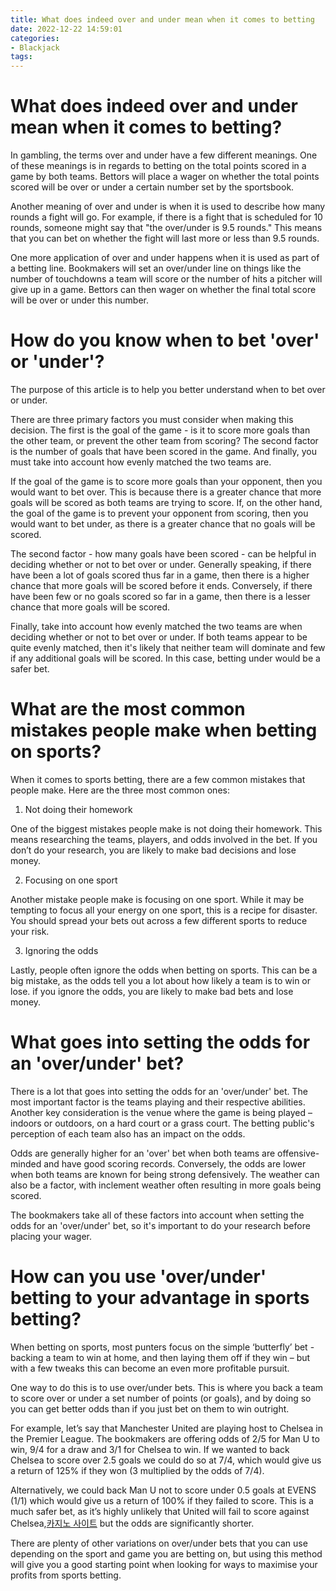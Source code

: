 ```yaml
---
title: What does indeed over and under mean when it comes to betting
date: 2022-12-22 14:59:01
categories:
- Blackjack
tags:
---
```



#  What does indeed over and under mean when it comes to betting?

In gambling, the terms over and under have a few different meanings. One of these meanings is in regards to betting on the total points scored in a game by both teams. Bettors will place a wager on whether the total points scored will be over or under a certain number set by the sportsbook. 

Another meaning of over and under is when it is used to describe how many rounds a fight will go. For example, if there is a fight that is scheduled for 10 rounds, someone might say that "the over/under is 9.5 rounds." This means that you can bet on whether the fight will last more or less than 9.5 rounds. 

One more application of over and under happens when it is used as part of a betting line. Bookmakers will set an over/under line on things like the number of touchdowns a team will score or the number of hits a pitcher will give up in a game. Bettors can then wager on whether the final total score will be over or under this number.

#  How do you know when to bet 'over' or 'under'?

The purpose of this article is to help you better understand when to bet over or under.

There are three primary factors you must consider when making this decision. The first is the goal of the game - is it to score more goals than the other team, or prevent the other team from scoring? The second factor is the number of goals that have been scored in the game. And finally, you must take into account how evenly matched the two teams are.

If the goal of the game is to score more goals than your opponent, then you would want to bet over. This is because there is a greater chance that more goals will be scored as both teams are trying to score. If, on the other hand, the goal of the game is to prevent your opponent from scoring, then you would want to bet under, as there is a greater chance that no goals will be scored. 

The second factor - how many goals have been scored - can be helpful in deciding whether or not to bet over or under. Generally speaking, if there have been a lot of goals scored thus far in a game, then there is a higher chance that more goals will be scored before it ends. Conversely, if there have been few or no goals scored so far in a game, then there is a lesser chance that more goals will be scored. 

Finally, take into account how evenly matched the two teams are when deciding whether or not to bet over or under. If both teams appear to be quite evenly matched, then it's likely that neither team will dominate and few if any additional goals will be scored. In this case, betting under would be a safer bet.

#  What are the most common mistakes people make when betting on sports?

When it comes to sports betting, there are a few common mistakes that people make. Here are the three most common ones:

1. Not doing their homework

One of the biggest mistakes people make is not doing their homework. This means researching the teams, players, and odds involved in the bet. If you don’t do your research, you are likely to make bad decisions and lose money.

2. Focusing on one sport

Another mistake people make is focusing on one sport. While it may be tempting to focus all your energy on one sport, this is a recipe for disaster. You should spread your bets out across a few different sports to reduce your risk.

3. Ignoring the odds

Lastly, people often ignore the odds when betting on sports. This can be a big mistake, as the odds tell you a lot about how likely a team is to win or lose. if you ignore the odds, you are likely to make bad bets and lose money.

#  What goes into setting the odds for an 'over/under' bet?

There is a lot that goes into setting the odds for an 'over/under' bet. The most important factor is the teams playing and their respective abilities. Another key consideration is the venue where the game is being played – indoors or outdoors, on a hard court or a grass court. The betting public's perception of each team also has an impact on the odds.

Odds are generally higher for an 'over' bet when both teams are offensive-minded and have good scoring records. Conversely, the odds are lower when both teams are known for being strong defensively. The weather can also be a factor, with inclement weather often resulting in more goals being scored.

The bookmakers take all of these factors into account when setting the odds for an 'over/under' bet, so it's important to do your research before placing your wager.

#  How can you use 'over/under' betting to your advantage in sports betting?

When betting on sports, most punters focus on the simple ‘butterfly’ bet - backing a team to win at home, and then laying them off if they win – but with a few tweaks this can become an even more profitable pursuit.

One way to do this is to use over/under bets. This is where you back a team to score over or under a set number of points (or goals), and by doing so you can get better odds than if you just bet on them to win outright.

For example, let’s say that Manchester United are playing host to Chelsea in the Premier League. The bookmakers are offering odds of 2/5 for Man U to win, 9/4 for a draw and 3/1 for Chelsea to win. If we wanted to back Chelsea to score over 2.5 goals we could do so at 7/4, which would give us a return of 125% if they won (3 multiplied by the odds of 7/4).

Alternatively, we could back Man U not to score under 0.5 goals at EVENS (1/1) which would give us a return of 100% if they failed to score. This is a much safer bet, as it’s highly unlikely that United will fail to score against Chelsea,[카지노 사이트](https://choegocasino.com/) but the odds are significantly shorter.

There are plenty of other variations on over/under bets that you can use depending on the sport and game you are betting on, but using this method will give you a good starting point when looking for ways to maximise your profits from sports betting.